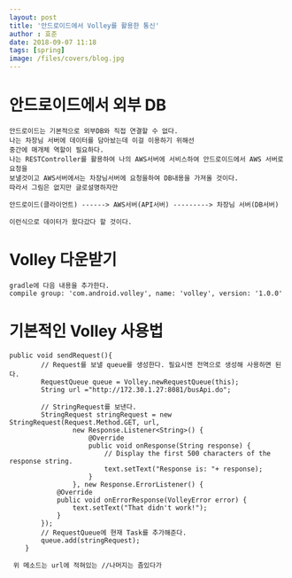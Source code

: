 ```yaml
---
layout: post
title: '안드로이드에서 Volley를 활용한 통신'
author : 효준
date: 2018-09-07 11:18
tags: [spring]
image: /files/covers/blog.jpg
---
```



# 안드로이드에서 외부 DB
    안드로이드는 기본적으로 외부DB와 직접 연결할 수 없다.
    나는 차장님 서버에 데이터를 담아놨는데 이걸 이용하기 위해선
    중간에 매개체 역할이 필요하다.
    나는 RESTController를 활용하여 나의 AWS서버에 서비스하여 안드로이드에서 AWS 서버로 요청을
    보낼것이고 AWS서버에서는 차장님서버에 요청을하여 DB내용을 가져올 것이다.
    따라서 그림은 없지만 글로설명하자만
    
    안드로이드(클라이언트) ------> AWS서버(API서버) ---------> 차장님 서버(DB서버) 
        
    이런식으로 데이터가 왔다갔다 할 것이다.

# Volley 다운받기    

    gradle에 다음 내용을 추가한다.
    compile group: 'com.android.volley', name: 'volley', version: '1.0.0'
    
# 기본적인 Volley 사용법

    public void sendRequest(){
            // Request를 보낼 queue를 생성한다. 필요시엔 전역으로 생성해 사용하면 된다.
            RequestQueue queue = Volley.newRequestQueue(this);
            String url ="http://172.30.1.27:8081/busApi.do";
    
            // StringRequest를 보낸다.
            StringRequest stringRequest = new StringRequest(Request.Method.GET, url,
                    new Response.Listener<String>() {
                        @Override
                        public void onResponse(String response) {
                            // Display the first 500 characters of the response string.
                            text.setText("Response is: "+ response);
                        }
                    }, new Response.ErrorListener() {
                @Override
                public void onErrorResponse(VolleyError error) {
                    text.setText("That didn't work!");
                }
            });
            // RequestQueue에 현재 Task를 추가해준다.
            queue.add(stringRequest);
        }
        
     위 메소드는 url에 적혀있는 //나머지는 좀있다가


